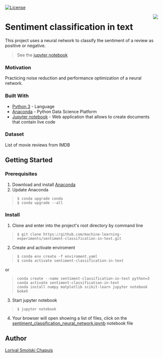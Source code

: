[![License](http://img.shields.io/:license-mit-blue.svg?style=flat-square)](http://badges.mit-license.org)

[<img src="https://avatars1.githubusercontent.com/u/36938641?s=200&u=b2d470fe66acc157d8ca8cb3fb815dee47d4466d&v=4" align="right" />](https://github.com/machine-learning-experiments)

# Sentiment classification in text
This project uses a neural network to classify the sentiment of a review as positive or negative.
> See the [jupyter notebook](https://github.com/machine-learning-experiments/sentiment-classification-in-text/blob/master/sentiment_classification_neural_network.ipynb)

### Motivation

Practicing noise reduction and performance optimization of a neural network.

### Built With

- [Python 3](https://www.python.org/download/releases/3.0/) - Language
- [Anaconda](https://www.anaconda.com/what-is-anaconda/) - Python Data Science Platform 
- [Jupyter notebook](http://jupyter.org/) - Web application that allows to create documents that contain live code

### Dataset

List of movie reviews from IMDB

## Getting Started

### Prerequisites
1. Download and install [Anaconda](https://www.anaconda.com/download/)
2. Update Anaconda
> ``` 
> $ conda upgrade conda 
> $ conda upgrade --all 
> ```

### Install

1. Clone and enter into the project's root directory by command line
> ``` 
> $ git clone https://github.com/machine-learning-experiments/sentiment-classification-in-text.git
> ```
2. Create and activate enviroment
> ``` 
> $ conda env create -f enviroment.yaml 
> $ conda activate sentiment-classification-in-text 
> ```
or
> ``` 
> conda create --name sentiment-classification-in-text python=3
> conda activate sentiment-classification-in-text
> conda install numpy matplotlib scikit-learn jupyter notebook bokeh
> ```
3. Start jupyter notebook
> ``` 
> $ jupyter notebook 
> ```
4. Your browser will open showing a list of files, click on the  [sentiment_classification_neural_network.ipynb](https://github.com/machine-learning-experiments/sentiment-classification-in-text/blob/master/sentiment_classification_neural_network.ipynb) notebook file

## Author

[Lorival Smolski Chapuis](https://github.com/lorival)
